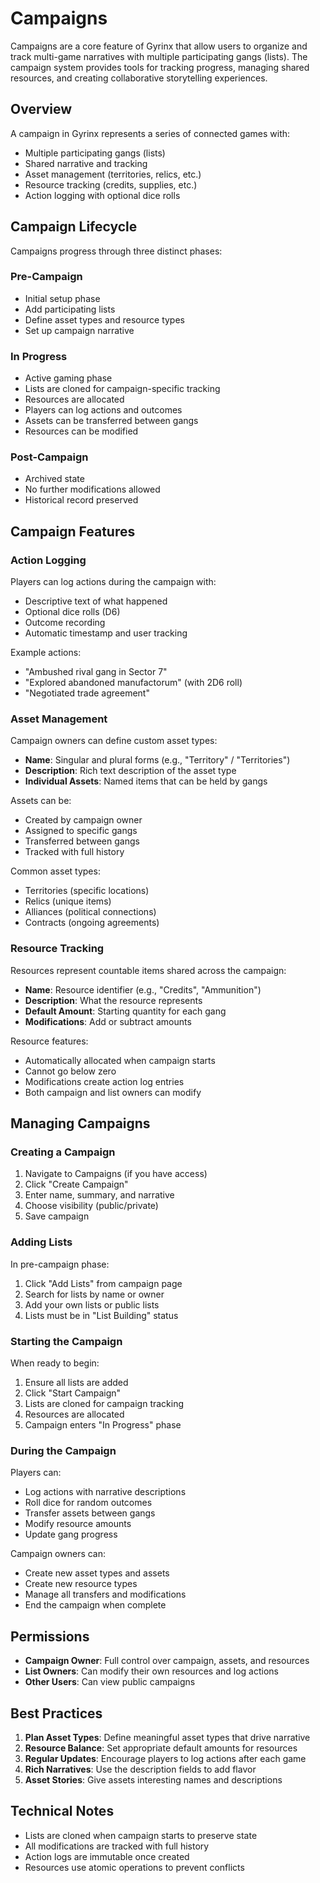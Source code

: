 # Campaigns

Campaigns are a core feature of Gyrinx that allow users to organize and track multi-game narratives with multiple participating gangs (lists). The campaign system provides tools for tracking progress, managing shared resources, and creating collaborative storytelling experiences.

## Overview

A campaign in Gyrinx represents a series of connected games with:

- Multiple participating gangs (lists)
- Shared narrative and tracking
- Asset management (territories, relics, etc.)
- Resource tracking (credits, supplies, etc.)
- Action logging with optional dice rolls

## Campaign Lifecycle

Campaigns progress through three distinct phases:

### Pre-Campaign

- Initial setup phase
- Add participating lists
- Define asset types and resource types
- Set up campaign narrative

### In Progress

- Active gaming phase
- Lists are cloned for campaign-specific tracking
- Resources are allocated
- Players can log actions and outcomes
- Assets can be transferred between gangs
- Resources can be modified

### Post-Campaign

- Archived state
- No further modifications allowed
- Historical record preserved

## Campaign Features

### Action Logging

Players can log actions during the campaign with:

- Descriptive text of what happened
- Optional dice rolls (D6)
- Outcome recording
- Automatic timestamp and user tracking

Example actions:

- "Ambushed rival gang in Sector 7"
- "Explored abandoned manufactorum" (with 2D6 roll)
- "Negotiated trade agreement"

### Asset Management

Campaign owners can define custom asset types:

- **Name**: Singular and plural forms (e.g., "Territory" / "Territories")
- **Description**: Rich text description of the asset type
- **Individual Assets**: Named items that can be held by gangs

Assets can be:

- Created by campaign owner
- Assigned to specific gangs
- Transferred between gangs
- Tracked with full history

Common asset types:

- Territories (specific locations)
- Relics (unique items)
- Alliances (political connections)
- Contracts (ongoing agreements)

### Resource Tracking

Resources represent countable items shared across the campaign:

- **Name**: Resource identifier (e.g., "Credits", "Ammunition")
- **Description**: What the resource represents
- **Default Amount**: Starting quantity for each gang
- **Modifications**: Add or subtract amounts

Resource features:

- Automatically allocated when campaign starts
- Cannot go below zero
- Modifications create action log entries
- Both campaign and list owners can modify

## Managing Campaigns

### Creating a Campaign

1. Navigate to Campaigns (if you have access)
2. Click "Create Campaign"
3. Enter name, summary, and narrative
4. Choose visibility (public/private)
5. Save campaign

### Adding Lists

In pre-campaign phase:

1. Click "Add Lists" from campaign page
2. Search for lists by name or owner
3. Add your own lists or public lists
4. Lists must be in "List Building" status

### Starting the Campaign

When ready to begin:

1. Ensure all lists are added
2. Click "Start Campaign"
3. Lists are cloned for campaign tracking
4. Resources are allocated
5. Campaign enters "In Progress" phase

### During the Campaign

Players can:

- Log actions with narrative descriptions
- Roll dice for random outcomes
- Transfer assets between gangs
- Modify resource amounts
- Update gang progress

Campaign owners can:

- Create new asset types and assets
- Create new resource types
- Manage all transfers and modifications
- End the campaign when complete

## Permissions

- **Campaign Owner**: Full control over campaign, assets, and resources
- **List Owners**: Can modify their own resources and log actions
- **Other Users**: Can view public campaigns

## Best Practices

1. **Plan Asset Types**: Define meaningful asset types that drive narrative
2. **Resource Balance**: Set appropriate default amounts for resources
3. **Regular Updates**: Encourage players to log actions after each game
4. **Rich Narratives**: Use the description fields to add flavor
5. **Asset Stories**: Give assets interesting names and descriptions

## Technical Notes

- Lists are cloned when campaign starts to preserve state
- All modifications are tracked with full history
- Action logs are immutable once created
- Resources use atomic operations to prevent conflicts
